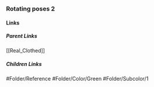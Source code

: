 ### Rotating poses 2
#### Links
##### Parent Links
[[Real_Clothed]]
##### Children Links
#Folder/Reference
#Folder/Color/Green
#Folder/Subcolor/1
